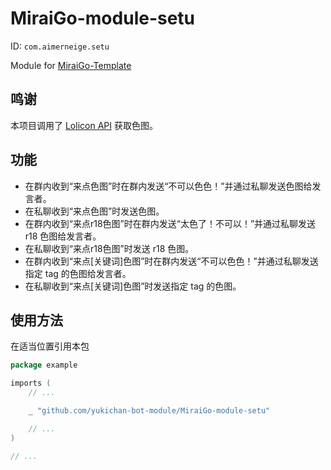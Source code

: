 # MiraiGo-module-setu

ID: `com.aimerneige.setu`

Module for [MiraiGo-Template](https://github.com/Logiase/MiraiGo-Template)

## 鸣谢

本项目调用了 [Lolicon API](https://api.lolicon.app/#/setu) 获取色图。

## 功能

- 在群内收到“来点色图”时在群内发送“不可以色色！”并通过私聊发送色图给发言者。
- 在私聊收到“来点色图”时发送色图。
- 在群内收到“来点r18色图”时在群内发送“太色了！不可以！”并通过私聊发送 r18 色图给发言者。
- 在私聊收到“来点r18色图”时发送 r18 色图。
- 在群内收到“来点[关键词]色图”时在群内发送“不可以色色！”并通过私聊发送指定 tag 的色图给发言者。
- 在私聊收到“来点[关键词]色图”时发送指定 tag 的色图。

## 使用方法

在适当位置引用本包

```go
package example

imports (
    // ...

    _ "github.com/yukichan-bot-module/MiraiGo-module-setu"

    // ...
)

// ...
```
